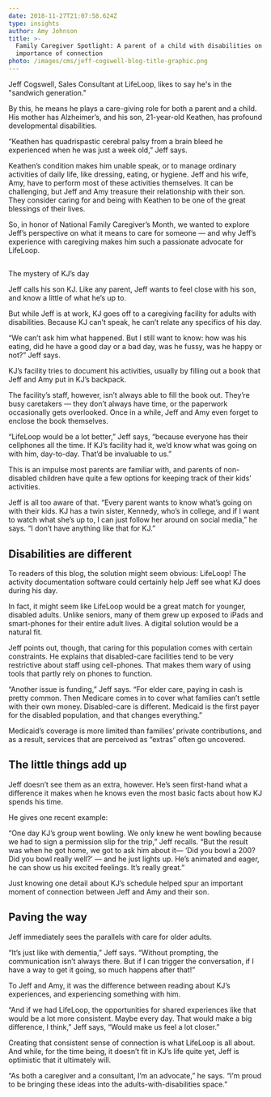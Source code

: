 ```yaml
---
date: 2018-11-27T21:07:58.624Z
type: insights
author: Amy Johnson
title: >-
  Family Caregiver Spotlight: A parent of a child with disabilities on the
  importance of connection
photo: /images/cms/jeff-cogswell-blog-title-graphic.png
---
```

Jeff Cogswell, Sales Consultant at LifeLoop, likes to say he's in the "sandwich generation."

By this, he means he plays a care-giving role for both a parent and a child. His mother has Alzheimer’s, and his son, 21-year-old Keathen, has profound developmental disabilities. 

“Keathen has quadrispastic cerebral palsy from a brain bleed he experienced when he was just a week old,” Jeff says.  

Keathen’s condition makes him unable speak, or to manage ordinary activities of daily life, like dressing, eating, or hygiene. Jeff and his wife, Amy, have to perform most of these activities themselves. It can be challenging, but Jeff and Amy treasure their relationship with their son. They consider caring for and being with Keathen to be one of the great blessings of their lives. 

So, in honor of National Family Caregiver’s Month, we wanted to explore Jeff’s perspective on what it means to care for someone — and why Jeff’s experience with caregiving makes him such a passionate advocate for LifeLoop. 



## The mystery of KJ’s day 

Jeff calls his son KJ. Like any parent, Jeff wants to feel close with his son, and know a little of what he’s up to. 

But while Jeff is at work, KJ goes off to a caregiving facility for adults with disabilities. Because KJ can’t speak, he can’t relate any specifics of his day. 

“We can’t ask him what happened. But I still want to know: how was his eating, did he have a good day or a bad day, was he fussy, was he happy or not?” Jeff says.  

KJ’s facility tries to document his activities, usually by filling out a book that Jeff and Amy put in KJ’s backpack. 

The facility’s staff, however, isn’t always able to fill the book out. They’re busy caretakers — they don’t always have time, or the paperwork occasionally gets overlooked. Once in a while, Jeff and Amy even forget to enclose the book themselves. 

“LifeLoop would be a lot better,” Jeff says, “because everyone has their cellphones all the time. If KJ’s facility had it, we’d know what was going on with him, day-to-day. That’d be invaluable to us.” 

This is an impulse most parents are familiar with, and parents of non-disabled children have quite a few options for keeping track of their kids’ activities. 

Jeff is all too aware of that. “Every parent wants to know what’s going on with their kids. KJ has a twin sister, Kennedy, who’s in college, and if I want to watch what she’s up to, I can just follow her around on social media,” he says. “I don’t have anything like that for KJ.” 

  

## Disabilities are different 

To readers of this blog, the solution might seem obvious: LifeLoop! The activity documentation software could certainly help Jeff see what KJ does during his day. 

In fact, it might seem like LifeLoop would be a great match for younger, disabled adults. Unlike seniors, many of them grew up exposed to iPads and smart-phones for their entire adult lives. A digital solution would be a natural fit. 

Jeff points out, though, that caring for this population comes with certain constraints. He explains that disabled-care facilities tend to be very restrictive about staff using cell-phones. That makes them wary of using tools that partly rely on phones to function.  

“Another issue is funding,” Jeff says. “For elder care, paying in cash is pretty common. Then Medicare comes in to cover what families can’t settle with their own money. Disabled-care is different. Medicaid is the first payer for the disabled population, and that changes everything.” 

Medicaid’s coverage is more limited than families’ private contributions, and as a result, services that are perceived as “extras” often go uncovered.  

 

## The little things add up 

Jeff doesn’t see them as an extra, however. He’s seen first-hand what a difference it makes when he knows even the most basic facts about how KJ spends his time. 

He gives one recent example: 

“One day KJ’s group went bowling. We only knew he went bowling because we had to sign a permission slip for the trip,” Jeff recalls. “But the result was when he got home, we got to ask him about it— ‘Did you bowl a 200? Did you bowl really well?’ —  and he just lights up. He’s animated and eager, he can show us his excited feelings. It’s really great.”  

Just knowing one detail about KJ’s schedule helped spur an important moment of connection between Jeff and Amy and their son.  

 

## Paving the way 

Jeff immediately sees the parallels with care for older adults. 

 “It’s just like with dementia,” Jeff says. “Without prompting, the communication isn’t always there. But if I can trigger the conversation, if I have a way to get it going, so much happens after that!” 

 To Jeff and Amy, it was the difference between reading about KJ’s experiences, and experiencing something with him.  

 “And if we had LifeLoop, the opportunities for shared experiences like that would be a lot more consistent. Maybe every day. That would make a big difference, I think,” Jeff says, “Would make us feel a lot closer.” 

 Creating that consistent sense of connection is what LifeLoop is all about. And while, for the time being, it doesn’t fit in KJ’s life quite yet, Jeff is optimistic that it ultimately will.  

 “As both a caregiver and a consultant, I’m an advocate,” he says.  “I’m proud to be bringing these ideas into the adults-with-disabilities space.”
